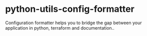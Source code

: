 # python-utils-config-formatter
Configuration formatter helps you to bridge the gap between your application in python, terraform and documentation..
